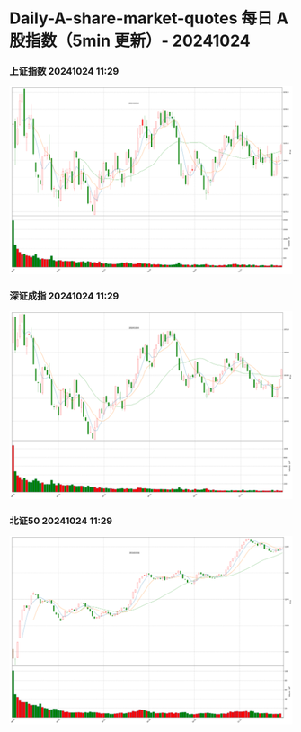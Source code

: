 
# Daily-A-share-market-quotes 每日 A 股指数（5min 更新）- 20241024

### 上证指数 20241024 11:29
![](./fig/2024/10/20241024-sh000001.png)

### 深证成指 20241024 11:29
![](./fig/2024/10/20241024-sz399001.png)

### 北证50 20241024 11:29
![](./fig/2024/10/20241024-bj899050.png)
